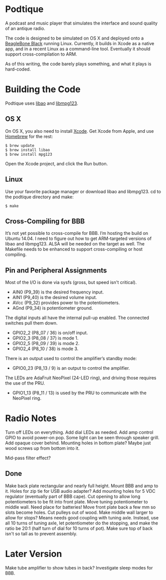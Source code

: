 Podtique
========

A podcast and music player that simulates the interface and sound quality of an antique radio.

The code is designed to be simulated on OS X and deployed onto a [BeagleBone Black](http://beagleboard.org/black) running Linux. Currently, it builds in Xcode as a native app, and in a recent Linux as a command-line tool. Eventually it should support cross-compilation to ARM.

As of this writing, the code barely plays something, and what it plays is hard-coded.

Building the Code
=================

Podtique uses [libao](https://www.xiph.org/ao/) and [libmpg123](http://www.mpg123.de).

OS X
----

On OS X, you also need to install [Xcode](https://developer.apple.com/xcode/). Get Xcode from Apple, and use [Homebrew](http://brew.sh) for the rest:

	$ brew update
	$ brew install libao
	$ brew install mpg123

Open the Xcode project, and click the Run button.

Linux
-----

Use your favorite package manager or download libao and libmpg123. cd to the podtique directory and make:

	$ make

Cross-Compiling for BBB
-----------------------

It’s not yet possible to cross-compile for BBB. I’m hosting the build on Ubuntu 14.04. I need to figure out how to get ARM-targeted versions of libao and libmpg123. ALSA will be needed on the target as well. The Makefile needs to be enhanced to support cross-compiling or host compiling.

Pin and Peripheral Assignments
------------------------------

Most of the I/O is done via sysfs (gross, but speed isn't critical).

* AIN0 (P9_39) is the desired frequency input.
* AIN1 (P9_40) is the desired volume input.
* AVcc (P9_32) provides power to the potentiometers.
* AGnd (P9_34) is potentiometer ground.

The digital inputs all have the internal pull-up enabled. The connected switches pull them down.

* GPIO2\_2 (P8_07 / 36) is on/off input.
* GPIO2\_3 (P8_08 / 37) is mode 1.
* GPIO2\_5 (P8_09 / 39) is mode 2.
* GPIO2\_4 (P8_10 / 38) is mode 3.

There is an output used to control the amplifier’s standby mode:

* GPIO0\_23 (P8_13 / 9) is an output to control the amplifier.

The LEDs are AdaFruit NeoPixel (24-LED ring), and driving those requires the use of the PRU.

* GPIO1\_13 (P8_11 / 13) is used by the PRU to communicate with the NeoPixel ring.

 
Radio Notes
===========

Turn off LEDs on everything.
Add dial LEDs as needed.
Add amp control GPIO to avoid power-on pop.
Some light can be seen through speaker grill. Add opaque cover behind.
Mounting holes in bottom plate? Maybe just wood screws up from bottom into it.

Mid-pass filter effect?

Done
----
Make back plate rectangular and nearly full height. Mount BBB and amp to it. Holes for zip tie for USB audio adapter?
Add mounting holes for 5 VDC regulator (eventually part of BBB cape).
Cut opening to allow long potentiometers to be fit into front plate.
Move tuning potentiometer to middle wall.
Need place for batteries!
Move front plate back a few mm so slots become holes.
Cut pulleys out of wood. Make middle wall larger to allow for stops? Means needs good coupling with tuning axle. Instead, use all 10 turns of tuning axle, let potentiometer do the stopping, and make the ratio be 20:1 (half turn of dial for 10 turns of pot).
Make sure top of back isn't so tall as to prevent assembly.


Later Version
=============
Make tube amplifier to show tubes in back?
Investigate sleep modes for BBB.
